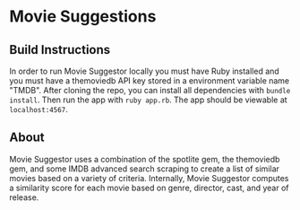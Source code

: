 # Movie Suggestions

## Build Instructions

In order to run Movie Suggestor locally you must have Ruby installed and you must have a themoviedb API key stored in a environment variable name "TMDB". After cloning the repo, you can install all dependencies with ```bundle install```. Then run the app with ```ruby app.rb```. The app should be viewable at ```localhost:4567```.

## About

Movie Suggestor uses a combination of the spotlite gem, the themoviedb gem, and some IMDB advanced search scraping to create a list of similar movies based on a variety of criteria. Internally, Movie Suggestor computes a similarity score for each movie based on genre, director, cast, and year of release.